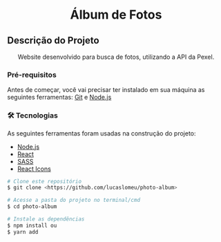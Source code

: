 <h1 align="center">Álbum de Fotos</h1>

## Descrição do Projeto

<p align="center">Website desenvolvido para busca de fotos, utilizando a API da Pexel.</p>

### Pré-requisitos

Antes de começar, você vai precisar ter instalado em sua máquina as seguintes ferramentas:
[Git](https://git-scm.com) e [Node.js](https://nodejs.org/en/)

### 🛠 Tecnologias

As seguintes ferramentas foram usadas na construção do projeto:

- [Node.js](https://nodejs.org/en/)
- [React](https://pt-br.reactjs.org/)
- [SASS](https://sass-lang.com/)
- [React Icons](https://react-icons.github.io/react-icons/)

```bash
# Clone este repositório
$ git clone <https://github.com/lucaslomeu/photo-album>

# Acesse a pasta do projeto no terminal/cmd
$ cd photo-album

# Instale as dependências
$ npm install ou
$ yarn add
```

